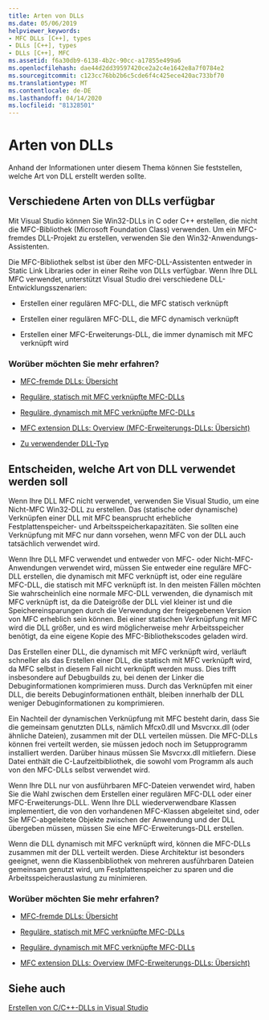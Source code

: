 ```yaml
---
title: Arten von DLLs
ms.date: 05/06/2019
helpviewer_keywords:
- MFC DLLs [C++], types
- DLLs [C++], types
- DLLs [C++], MFC
ms.assetid: f6a30db9-6138-4b2c-90cc-a17855e499a6
ms.openlocfilehash: dae44d2dd39597420ce2a2c4e1642e8a7f0784e2
ms.sourcegitcommit: c123cc76bb2b6c5cde6f4c425ece420ac733bf70
ms.translationtype: MT
ms.contentlocale: de-DE
ms.lasthandoff: 04/14/2020
ms.locfileid: "81328501"
---
```

# <a name="kinds-of-dlls"></a>Arten von DLLs

Anhand der Informationen unter diesem Thema können Sie feststellen, welche Art von DLL erstellt werden sollte.

## <a name="different-kinds-of-dlls-available"></a><a name="_core_the_different_kinds_of_dlls_available_with_visual_c.2b2b"></a>Verschiedene Arten von DLLs verfügbar

Mit Visual Studio können Sie Win32-DLLs in C oder C++ erstellen, die nicht die MFC-Bibliothek (Microsoft Foundation Class) verwenden. Um ein MFC-fremdes DLL-Projekt zu erstellen, verwenden Sie den Win32-Anwendungs-Assistenten.

Die MFC-Bibliothek selbst ist über den MFC-DLL-Assistenten entweder in Static Link Libraries oder in einer Reihe von DLLs verfügbar. Wenn Ihre DLL MFC verwendet, unterstützt Visual Studio drei verschiedene DLL-Entwicklungsszenarien:

- Erstellen einer regulären MFC-DLL, die MFC statisch verknüpft

- Erstellen einer regulären MFC-DLL, die MFC dynamisch verknüpft

- Erstellen einer MFC-Erweiterungs-DLL, die immer dynamisch mit MFC verknüpft wird

### <a name="what-do-you-want-to-know-more-about"></a>Worüber möchten Sie mehr erfahren?

- [MFC-fremde DLLs: Übersicht](non-mfc-dlls-overview.md)

- [Reguläre, statisch mit MFC verknüpfte MFC-DLLs](regular-dlls-statically-linked-to-mfc.md)

- [Reguläre, dynamisch mit MFC verknüpfte MFC-DLLs](regular-dlls-dynamically-linked-to-mfc.md)

- [MFC extension DLLs: Overview (MFC-Erweiterungs-DLLs: Übersicht)](extension-dlls-overview.md)

- [Zu verwendender DLL-Typ](#_core_which_kind_of_dll_to_use)

## <a name="deciding-which-kind-of-dll-to-use"></a><a name="_core_which_kind_of_dll_to_use"></a>Entscheiden, welche Art von DLL verwendet werden soll

Wenn Ihre DLL MFC nicht verwendet, verwenden Sie Visual Studio, um eine Nicht-MFC Win32-DLL zu erstellen. Das (statische oder dynamische) Verknüpfen einer DLL mit MFC beansprucht erhebliche Festplattenspeicher- und Arbeitsspeicherkapazitäten. Sie sollten eine Verknüpfung mit MFC nur dann vorsehen, wenn MFC von der DLL auch tatsächlich verwendet wird.

Wenn Ihre DLL MFC verwendet und entweder von MFC- oder Nicht-MFC-Anwendungen verwendet wird, müssen Sie entweder eine reguläre MFC-DLL erstellen, die dynamisch mit MFC verknüpft ist, oder eine reguläre MFC-DLL, die statisch mit MFC verknüpft ist. In den meisten Fällen möchten Sie wahrscheinlich eine normale MFC-DLL verwenden, die dynamisch mit MFC verknüpft ist, da die Dateigröße der DLL viel kleiner ist und die Speichereinsparungen durch die Verwendung der freigegebenen Version von MFC erheblich sein können. Bei einer statischen Verknüpfung mit MFC wird die DLL größer, und es wird möglicherweise mehr Arbeitsspeicher benötigt, da eine eigene Kopie des MFC-Bibliothekscodes geladen wird.

Das Erstellen einer DLL, die dynamisch mit MFC verknüpft wird, verläuft schneller als das Erstellen einer DLL, die statisch mit MFC verknüpft wird, da MFC selbst in diesem Fall nicht verknüpft werden muss. Dies trifft insbesondere auf Debugbuilds zu, bei denen der Linker die Debuginformationen komprimieren muss. Durch das Verknüpfen mit einer DLL, die bereits Debuginformationen enthält, bleiben innerhalb der DLL weniger Debuginformationen zu komprimieren.

Ein Nachteil der dynamischen Verknüpfung mit MFC besteht darin, dass Sie die gemeinsam genutzten DLLs, nämlich Mfcx0.dll und Msvcrxx.dll (oder ähnliche Dateien), zusammen mit der DLL verteilen müssen. Die MFC-DLLs können frei verteilt werden, sie müssen jedoch noch im Setupprogramm installiert werden. Darüber hinaus müssen Sie Msvcrxx.dll mitliefern. Diese Datei enthält die C-Laufzeitbibliothek, die sowohl vom Programm als auch von den MFC-DLLs selbst verwendet wird.

Wenn Ihre DLL nur von ausführbaren MFC-Dateien verwendet wird, haben Sie die Wahl zwischen dem Erstellen einer regulären MFC-DLL oder einer MFC-Erweiterungs-DLL. Wenn Ihre DLL wiederverwendbare Klassen implementiert, die von den vorhandenen MFC-Klassen abgeleitet sind, oder Sie MFC-abgeleitete Objekte zwischen der Anwendung und der DLL übergeben müssen, müssen Sie eine MFC-Erweiterungs-DLL erstellen.

Wenn die DLL dynamisch mit MFC verknüpft wird, können die MFC-DLLs zusammen mit der DLL verteilt werden. Diese Architektur ist besonders geeignet, wenn die Klassenbibliothek von mehreren ausführbaren Dateien gemeinsam genutzt wird, um Festplattenspeicher zu sparen und die Arbeitsspeicherauslastung zu minimieren.

### <a name="what-do-you-want-to-know-more-about"></a>Worüber möchten Sie mehr erfahren?

- [MFC-fremde DLLs: Übersicht](non-mfc-dlls-overview.md)

- [Reguläre, statisch mit MFC verknüpfte MFC-DLLs](regular-dlls-statically-linked-to-mfc.md)

- [Reguläre, dynamisch mit MFC verknüpfte MFC-DLLs](regular-dlls-dynamically-linked-to-mfc.md)

- [MFC extension DLLs: Overview (MFC-Erweiterungs-DLLs: Übersicht)](extension-dlls-overview.md)

## <a name="see-also"></a>Siehe auch

[Erstellen von C/C++-DLLs in Visual Studio](dlls-in-visual-cpp.md)
